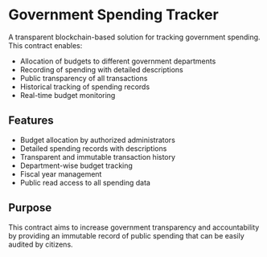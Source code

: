 # Government Spending Tracker

A transparent blockchain-based solution for tracking government spending. This contract enables:

- Allocation of budgets to different government departments
- Recording of spending with detailed descriptions
- Public transparency of all transactions
- Historical tracking of spending records
- Real-time budget monitoring

## Features

- Budget allocation by authorized administrators
- Detailed spending records with descriptions
- Transparent and immutable transaction history
- Department-wise budget tracking
- Fiscal year management
- Public read access to all spending data

## Purpose

This contract aims to increase government transparency and accountability by providing an immutable record of public spending that can be easily audited by citizens.
